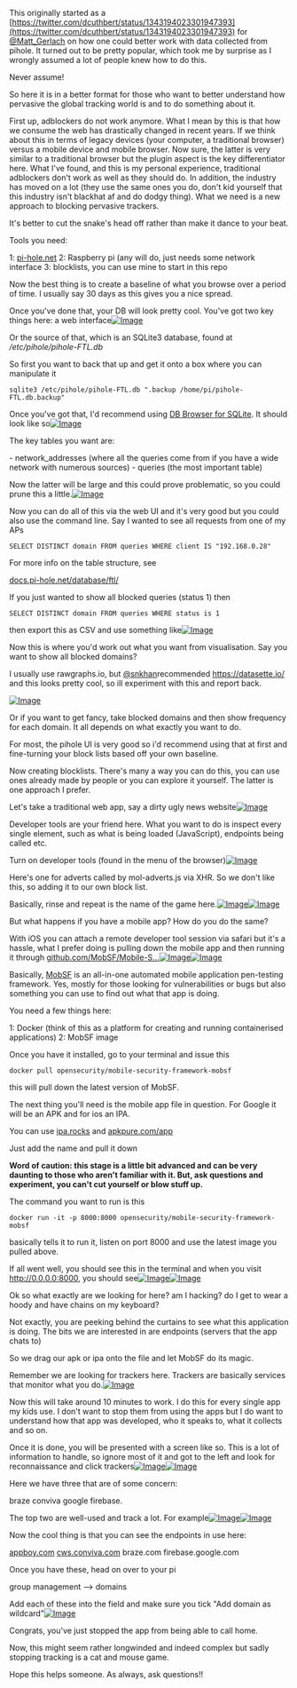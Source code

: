 This originally started as a [https://twitter.com/dcuthbert/status/1343194023301947393](https://twitter.com/dcuthbert/status/1343194023301947393) for [@Matt_Gerlach](https://twitter.com/Matt_Gerlach) on how one could better work with data collected from pihole. It turned out to be pretty popular, which took me by surprise as I wrongly assumed a lot of people knew how to do this. 

Never assume! 

So here it is in a better format for those who want to better understand how pervasive the global tracking world is and to do something about it. 

First up, adblockers do not work anymore. What I mean by this is that how we consume the web has drastically changed in recent years. If we think about this in terms of legacy devices (your computer, a traditional browser) versus a mobile device and mobile browser. Now sure, the latter is very similar to a traditional browser but the plugin aspect is the key differentiator here. What I've found, and this is my personal experience, traditional adblockers don't work as well as they should do. In addition, the industry has moved on a lot (they use the same ones you do, don't kid yourself that this industry isn't blackhat af and do dodgy thing). What we need is a new approach to blocking pervasive trackers. 

It's better to cut the snake's head off rather than make it dance to your beat. 

Tools you need:

1: [pi-hole.net](https://pi-hole.net/)
2: Raspberry pi (any will do, just needs some network interface
3: blocklists, you can use mine to start in this repo

Now the best thing is to create a baseline of what you browse over a period of time. I usually say 30 days as this gives you a nice spread.

Once you've done that, your DB will look pretty cool. You've got two key things here: a web interface[![Image](https://pbs.twimg.com/media/EqP2x8WXAAARPfZ.jpg)](https://pbs.twimg.com/media/EqP2x8WXAAARPfZ.jpg)

Or the source of that, which is an SQLite3 database, found at */etc/pihole/pihole-FTL.db*

So first you want to back that up and get it onto a box where you can manipulate it

`sqlite3 /etc/pihole/pihole-FTL.db ".backup /home/pi/pihole-FTL.db.backup"` 

Once you've got that, I'd recommend using [DB Browser for SQLite](https://sqlitebrowser.org/). It should look like so[![Image](https://pbs.twimg.com/media/EqP3dAMXUAEwqOr.jpg)](https://pbs.twimg.com/media/EqP3dAMXUAEwqOr.jpg)

The key tables you want are:

\- network_addresses (where all the queries come from if you have a wide network with numerous sources)
\- queries (the most important table)

Now the latter will be large and this could prove problematic, so you could prune this a little.[![Image](https://pbs.twimg.com/media/EqP3wSpXIAYTeSe.jpg)](https://pbs.twimg.com/media/EqP3wSpXIAYTeSe.jpg)

Now you can do all of this via the web UI and it's very good but you could also use the command line. Say I wanted to see all requests from one of my APs

`SELECT DISTINCT domain FROM queries WHERE client IS "192.168.0.28"`

For more info on the table structure, see 

[docs.pi-hole.net/database/ftl/](https://docs.pi-hole.net/database/ftl/)

If you just wanted to show all blocked queries (status 1) then

`SELECT DISTINCT domain FROM queries WHERE status is 1`

then export this as CSV and use something like[![Image](https://pbs.twimg.com/media/EqP568wXcAAQj6n.jpg)](https://pbs.twimg.com/media/EqP568wXcAAQj6n.jpg)



Now this is where you'd work out what you want from visualisation. Say you want to show all blocked domains?

I usually use rawgraphs.io, but [@snkhan](https://twitter.com/snkhan)recommended https://datasette.io/ and this looks pretty cool, so ill experiment with this and report back. 

[![Image](https://pbs.twimg.com/media/EqP7YIEXcAANS2_.png)](https://pbs.twimg.com/media/EqP7YIEXcAANS2_.png)

Or if you want to get fancy, take blocked domains and then show frequency for each domain. It all depends on what exactly you want to do.

For most, the pihole UI is very good so i'd recommend using that at first and fine-turning your block lists based off your own baseline. 

Now creating blocklists. There's many a way you can do this, you can use ones already made by people or you can explore it yourself. The latter is one approach I prefer.

Let's take a traditional web app, say a dirty ugly news website[![Image](https://pbs.twimg.com/media/EqP982UXcAAgdSZ.jpg)](https://pbs.twimg.com/media/EqP982UXcAAgdSZ.jpg)

Developer tools are your friend here. What you want to do is inspect every single element, such as what is being loaded (JavaScript), endpoints being called etc.

Turn on developer tools (found in the menu of the browser)[![Image](https://pbs.twimg.com/media/EqP-OFaXYAIZIlf.jpg)](https://pbs.twimg.com/media/EqP-OFaXYAIZIlf.jpg)

Here's one for adverts called by mol-adverts.js via XHR. So we don't like this, so adding it to our own block list.

Basically, rinse and repeat is the name of the game here.[![Image](https://pbs.twimg.com/media/EqP-X-RXYAAZMBy.jpg)](https://pbs.twimg.com/media/EqP-X-RXYAAZMBy.jpg)[![Image](https://pbs.twimg.com/media/EqP-ek8W4AA0zUG.png)](https://pbs.twimg.com/media/EqP-ek8W4AA0zUG.png)

But what happens if you have a mobile app? How do you do the same?

With iOS you can attach a remote developer tool session via safari but it's a hassle, what I prefer doing is pulling down the mobile app and then running it through [github.com/MobSF/Mobile-S…](https://github.com/MobSF/Mobile-Security-Framework-MobSF)[![Image](https://pbs.twimg.com/media/EqP_lLaXAAAedkt.jpg)](https://pbs.twimg.com/media/EqP_lLaXAAAedkt.jpg)[![Image](https://pbs.twimg.com/media/EqP_lLeXIAEj9E0.jpg)](https://pbs.twimg.com/media/EqP_lLeXIAEj9E0.jpg)



Basically, [MobSF](https://github.com/MobSF/Mobile-Security-Framework-MobSF) is an all-in-one automated mobile application pen-testing framework. Yes, mostly for those looking for vulnerabilities or bugs but also something you can use to find out what that app is doing. 

You need a few things here:

1: Docker (think of this as a platform for creating and running containerised applications)
2: MobSF image

Once you have it installed, go to your terminal and issue this

`docker pull opensecurity/mobile-security-framework-mobsf`

this will pull down the latest version of MobSF. 

The next thing you'll need is the mobile app file in question. For Google it will be an APK and for ios an IPA.

You can use [ipa.rocks](https://ipa.rocks/) and [apkpure.com/app](https://apkpure.com/app)

Just add the name and pull it down 

**Word of caution: this stage is a little bit advanced and can be very daunting to those who aren't familiar with it. But, ask questions and experiment, you can't cut yourself or blow stuff up.** 

The command you want to run is this

`docker run -it -p 8000:8000 opensecurity/mobile-security-framework-mobsf`

basically tells it to run it, listen on port 8000 and use the latest image you pulled above. 

If all went well, you should see this in the terminal and when you visit http://0.0.0.0:8000, you should see[![Image](https://pbs.twimg.com/media/EqQWsyfXEAEHcT8.jpg)](https://pbs.twimg.com/media/EqQWsyfXEAEHcT8.jpg)[![Image](https://pbs.twimg.com/media/EqQW2hjXcAELkwg.jpg)](https://pbs.twimg.com/media/EqQW2hjXcAELkwg.jpg)

Ok so what exactly are we looking for here? am I hacking? do I get to wear a hoody and have chains on my keyboard?

Not exactly, you are peeking behind the curtains to see what this application is doing. The bits we are interested in are endpoints (servers that the app chats to) 

So we drag our apk or ipa onto the file and let MobSF do its magic.

Remember we are looking for trackers here. Trackers are basically services that monitor what you do.[![Image](https://pbs.twimg.com/media/EqQXzLjXcAA87ht.jpg)](https://pbs.twimg.com/media/EqQXzLjXcAA87ht.jpg)

Now this will take around 10 minutes to work. I do this for every single app my kids use. I don't want to stop them from using the apps but I do want to understand how that app was developed, who it speaks to, what it collects and so on. 

Once it is done, you will be presented with a screen like so. This is a lot of information to handle, so ignore most of it and got to the left and look for reconnaissance and click trackers[![Image](https://pbs.twimg.com/media/EqQYt_8W8AAiWHs.jpg)](https://pbs.twimg.com/media/EqQYt_8W8AAiWHs.jpg)[![Image](https://pbs.twimg.com/media/EqQY-c3WMAAR2wO.png)](https://pbs.twimg.com/media/EqQY-c3WMAAR2wO.png)

Here we have three that are of some concern:

braze
conviva
google firebase.

The top two are well-used and track a lot. For example[![Image](https://pbs.twimg.com/media/EqQZGnpW4AAoZFA.jpg)](https://pbs.twimg.com/media/EqQZGnpW4AAoZFA.jpg)[![Image](https://pbs.twimg.com/media/EqQZeXvXEAEFwPF.png)](https://pbs.twimg.com/media/EqQZeXvXEAEFwPF.png)

Now the cool thing is that you can see the endpoints in use here:

[appboy.com](http://appboy.com/)
[cws.conviva.com](http://cws.conviva.com/)
braze.com
firebase.google.com

Once you have these, head on over to your pi

group management --> domains

Add each of these into the field and make sure you tick "Add domain as wildcard"[![Image](https://pbs.twimg.com/media/EqQZ33wW8AAzPI2.jpg)](https://pbs.twimg.com/media/EqQZ33wW8AAzPI2.jpg)

Congrats, you've just stopped the app from being able to call home.

Now, this might seem rather longwinded and indeed complex but sadly stopping tracking is a cat and mouse game.

Hope this helps someone. As always, ask questions!! 